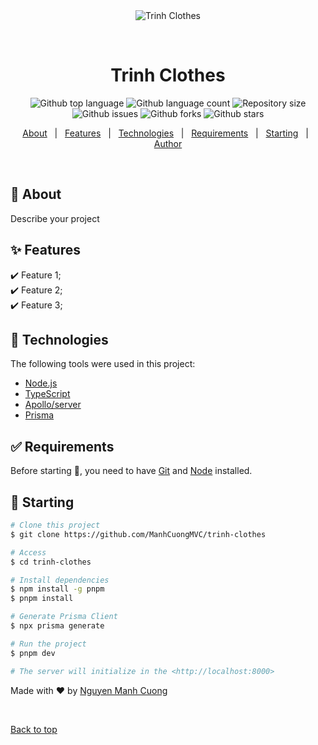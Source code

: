 <div align="center" id="top"> 
  <img src="./.github/app.gif" alt="Trinh Clothes" />

  &#xa0;

  <!-- <a href="https://trinhclothes.netlify.app">Demo</a> -->
</div>

<h1 align="center">Trinh Clothes</h1>

<p align="center">
  <img alt="Github top language" src="https://img.shields.io/github/languages/top/ManhCuongMVC/trinh-clothes?color=56BEB8">

  <img alt="Github language count" src="https://img.shields.io/github/languages/count/ManhCuongMVC/trinh-clothes?color=56BEB8">

  <img alt="Repository size" src="https://img.shields.io/github/repo-size/ManhCuongMVC/trinh-clothes?color=56BEB8">

  <!-- <img alt="License" src="https://img.shields.io/github/license/ManhCuongMVC/trinh-clothes?color=56BEB8"> -->

  <img alt="Github issues" src="https://img.shields.io/github/issues/ManhCuongMVC/trinh-clothes?color=56BEB8" />

  <img alt="Github forks" src="https://img.shields.io/github/forks/ManhCuongMVC/trinh-clothes?color=56BEB8" />

  <img alt="Github stars" src="https://img.shields.io/github/stars/ManhCuongMVC/trinh-clothes?color=56BEB8" />
</p>

<!-- Status -->

<!-- <h4 align="center"> 
	🚧  Trinh Clothes 🚀 Under construction...  🚧
</h4> 

<hr> -->

<p align="center">
  <a href="#dart-about">About</a> &#xa0; | &#xa0; 
  <a href="#sparkles-features">Features</a> &#xa0; | &#xa0;
  <a href="#rocket-technologies">Technologies</a> &#xa0; | &#xa0;
  <a href="#white_check_mark-requirements">Requirements</a> &#xa0; | &#xa0;
  <a href="#checkered_flag-starting">Starting</a> &#xa0; | &#xa0;
  <!-- <a href="#memo-license">License</a> &#xa0; | &#xa0; -->
  <a href="https://github.com/ManhCuongMVC" target="_blank">Author</a>
</p>

<br>

## :dart: About ##

Describe your project

## :sparkles: Features ##

:heavy_check_mark: Feature 1;\
:heavy_check_mark: Feature 2;\
:heavy_check_mark: Feature 3;

## :rocket: Technologies ##

The following tools were used in this project:

- [Node.js](https://nodejs.org/en/)
- [TypeScript](https://www.typescriptlang.org/)
- [Apollo/server](https://www.apollographql.com/docs/apollo-server/)
- [Prisma](https://www.prisma.io/)

## :white_check_mark: Requirements ##

Before starting :checkered_flag:, you need to have [Git](https://git-scm.com) and [Node](https://nodejs.org/en/) installed.

## :checkered_flag: Starting ##

```bash
# Clone this project
$ git clone https://github.com/ManhCuongMVC/trinh-clothes

# Access
$ cd trinh-clothes

# Install dependencies
$ npm install -g pnpm
$ pnpm install

# Generate Prisma Client
$ npx prisma generate

# Run the project
$ pnpm dev

# The server will initialize in the <http://localhost:8000>
```

<!-- ## :memo: License ##

This project is under license from MIT. For more details, see the [LICENSE](LICENSE.md) file. -->


Made with :heart: by <a href="https://github.com/ManhCuongMVC" target="_blank">Nguyen Manh Cuong</a>

&#xa0;

<a href="#top">Back to top</a>
